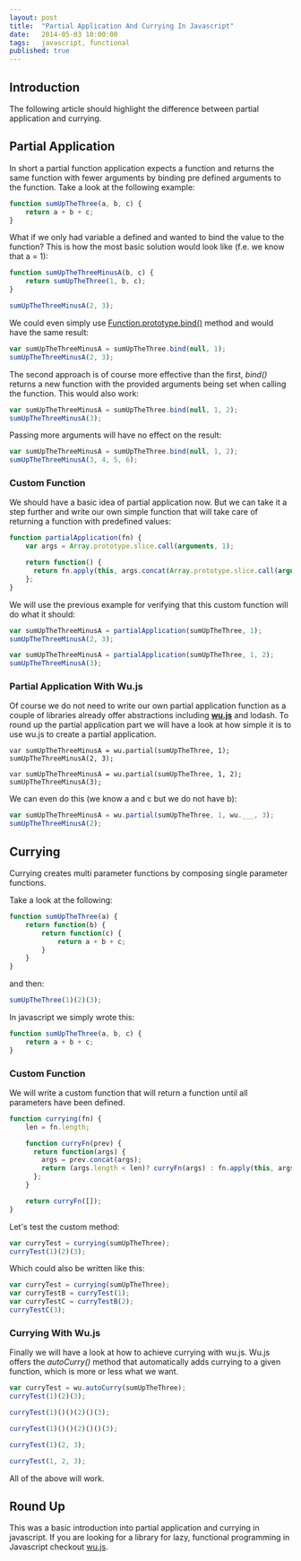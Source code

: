 ```yaml
---
layout: post
title:  "Partial Application And Currying In Javascript"
date:   2014-05-03 10:00:00
tags:	javascript, functional
published: true
---
```


## Introduction

The following article should highlight the difference between partial application and currying.

## Partial Application
In short a partial function application expects a function and returns the same function with fewer arguments by binding pre defined arguments to the function.
Take a look at the following example:


```javascript
function sumUpTheThree(a, b, c) {
	return a + b + c;
}
```

What if we only had variable a defined and wanted to bind the value to the function? This is how the most basic solution would look like (f.e. we know that a = 1):


```javascript
function sumUpTheThreeMinusA(b, c) {
    return sumUpTheThree(1, b, c);
}

sumUpTheThreeMinusA(2, 3);
```

We could even simply use [Function.prototype.bind()](https://developer.mozilla.org/en-US/docs/Web/JavaScript/Reference/Global_Objects/Function/bind) method and would have the same result:


```javascript
var sumUpTheThreeMinusA = sumUpTheThree.bind(null, 1);
sumUpTheThreeMinusA(2, 3);
```

The second approach is of course more effective than the first, _bind()_ returns a new function with the provided arguments being set when calling the function.
This would also work:

```javascript
var sumUpTheThreeMinusA = sumUpTheThree.bind(null, 1, 2);
sumUpTheThreeMinusA(3);
```

Passing more arguments will have no effect on the result:

```javascript
var sumUpTheThreeMinusA = sumUpTheThree.bind(null, 1, 2);
sumUpTheThreeMinusA(3, 4, 5, 6);
```


### Custom Function

We should have a basic idea of partial application now. But we can take it a step further and write our own simple function that will take care of returning a function with predefined values:

```javascript
function partialApplication(fn) {
    var args = Array.prototype.slice.call(arguments, 1);

    return function() {
      return fn.apply(this, args.concat(Array.prototype.slice.call(arguments, 0)))
    };
}
```

We will use the previous example for verifying that this custom function will do what it should:

```javascript
var sumUpTheThreeMinusA = partialApplication(sumUpTheThree, 1);
sumUpTheThreeMinusA(2, 3);

var sumUpTheThreeMinusA = partialApplication(sumUpTheThree, 1, 2);
sumUpTheThreeMinusA(3);
```


### Partial Application With Wu.js

Of course we do not need to write our own partial application function as a couple of libraries already offer abstractions including [**wu.js**](http://fitzgen.github.io/wu.js) and lodash.
To round up the partial application part we will have a look at how simple it is to use wu.js to create a partial application.

```
var sumUpTheThreeMinusA = wu.partial(sumUpTheThree, 1);
sumUpTheThreeMinusA(2, 3);

var sumUpTheThreeMinusA = wu.partial(sumUpTheThree, 1, 2);
sumUpTheThreeMinusA(3);
```

We can even do this (we know a and c but we do not have b):

```javascript
var sumUpTheThreeMinusA = wu.partial(sumUpTheThree, 1, wu.___, 3);
sumUpTheThreeMinusA(2);
```


## Currying

Currying creates multi parameter functions by composing single parameter functions.

Take a look at the following:

```javascript
function sumUpTheThree(a) {
	return function(b) {
		return function(c) {
			return a + b + c;
		}
	}
}
```

and then:

```javascript
sumUpTheThree(1)(2)(3);
```

In javascript we simply wrote this:

```javascript
function sumUpTheThree(a, b, c) {
    return a + b + c;
}
```

### Custom Function

We will write a custom function that will return a function until all parameters have been defined.

```javascript
function currying(fn) {
    len = fn.length;

    function curryFn(prev) {
      return function(args) {
        args = prev.concat(args);
        return (args.length < len)? curryFn(args) : fn.apply(this, args);
      };
    }

    return curryFn([]);
}
```

Let's test the custom method:

```javascript
var curryTest = currying(sumUpTheThree);
curryTest(1)(2)(3);
```

Which could also be written like this:

```javascript
var curryTest = currying(sumUpTheThree);
var curryTestB = curryTest(1);
var curryTestC = curryTestB(2);
curryTestC(3);
```

### Currying With Wu.js

Finally we will have a look at how to achieve currying with wu.js.
Wu.js offers the _autoCurry()_ method that automatically adds currying to a given function, which is more or less what we want.


```javascript
var curryTest = wu.autoCurry(sumUpTheThree);
curryTest(1)(2)(3);

curryTest(1)()()(2)()(3);

curryTest(1)()()(2)()()(3);

curryTest(1)(2, 3);

curryTest(1, 2, 3);
```

All of the above will work.

## Round Up

This was a basic introduction into partial application and currying in javascript.
If you are looking for a library for lazy, functional programming in Javascript checkout [wu.js](http://fitzgen.github.io/wu.js).
